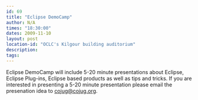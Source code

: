 ```yaml
---
id: 69
title: "Eclipse DemoCamp"
author: N/A
times: "18:30:00"
dates: 2009-11-10
layout: post
location-id: "OCLC's Kilgour building auditorium"  
description: 
tags: 
---
```

Eclipse DemoCamp will include 5-20 minute presentations about Eclipse, Eclipse Plug-ins, Eclipse based products as well as tips and tricks. If you are interested in presenting a 5-20 minute presentation please email the presenation idea to cojug@cojug.org.

